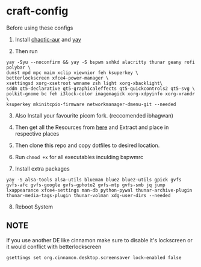 # craft-config
Before using these configs
1. Install [chaotic-aur](https://aur.chaotic.cx/) and [yay](https://aur.archlinux.org/yay-git.git)

2. Then run
```
yay -Syu --noconfirm && yay -S bspwm sxhkd alacritty thunar geany rofi polybar \
dunst mpd mpc maim xclip viewnior feh ksuperkey \
betterlockscreen xfce4-power-manager \
xsettingsd xorg-xsetroot wmname zsh light xorg-xbacklight\
sddm qt5-declarative qt5-graphicaleffects qt5-quickcontrols2 qt5-svg \
polkit-gnome bc feh i3lock-color imagemagick xorg-xdpyinfo xorg-xrandr \
ksuperkey mkinitcpio-firmware networkmanager-dmenu-git --needed
```
3. Also Install your favourite picom fork. (reccomended ibhagwan)

4. Then get all the Resources from [here](https://www.opencode.net/uzuto/archcraft-res)
and Extract and place in respective places

5. Then clone this repo and copy dotfiles to desired location.

6. Run ```chmod +x``` for all executables inculding bspwmrc
7. Install extra packages
``` 
yay -S alsa-tools alsa-utils blueman bluez bluez-utils gpick gvfs gvfs-afc gvfs-google gvfs-gphoto2 gvfs-mtp gvfs-smb jq jump lxappearance xfce4-settings man-db python-pywal thunar-archive-plugin thunar-media-tags-plugin thunar-volman xdg-user-dirs --needed
```
8. Reboot System

## NOTE
If you use another DE like cinnamon make sure to disable it's lockscreen or it would conflict with betterlockscreen
```
gsettings set org.cinnamon.desktop.screensaver lock-enabled false
```
